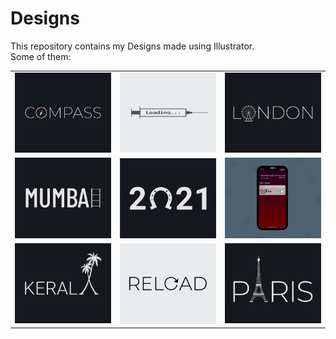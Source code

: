 # Designs
This repository contains my Designs made using Illustrator.<br>
Some of them:<br>
<table>
<tr><td><img src="./2020-12/png/12.12.2020.png"></td><td><img src="./2020-11/png/30.11.2020.png"></td><td><img src="./2020-12/png/16.12.2020.png"></td></tr>
<tr><td><img src="./2020-12/png/27.12.2020.png"></td><td><img src="./2021-01/png/01.01.2021.png"></td><td><img src="./2020-11/png/19.11.2020 - 2.png"></td></tr>
<tr><td><img src="./2020-12/png/25.12.2020.png"></td><td><img src="./2020-11/png/25.11.2020.png"></td><td><img src="./2020-12/png/18.12.2020.png"></td></tr>
</table>
